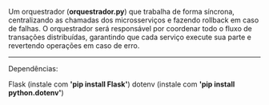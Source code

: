 Um orquestrador (**orquestrador.py**) que trabalha de forma síncrona, centralizando as chamadas dos microsserviços e fazendo rollback em caso de falhas. O orquestrador será responsável por coordenar todo o fluxo de transações distribuídas, garantindo que cada serviço execute sua parte e revertendo operações em caso de erro.

---

Dependências:

Flask (instale com **'pip install Flask'**)
dotenv (instale com **'pip install python.dotenv'**)


